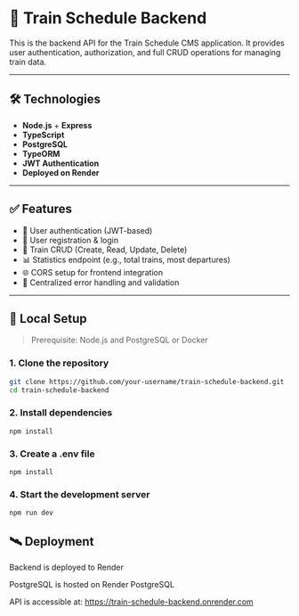 # 🧠 Train Schedule Backend

This is the backend API for the Train Schedule CMS application. It provides user authentication, authorization, and full CRUD operations for managing train data.

---

## 🛠️ Technologies

- **Node.js** + **Express**
- **TypeScript**
- **PostgreSQL**
- **TypeORM**
- **JWT Authentication**
- **Deployed on Render**

---

## ✅ Features

- 🔐 User authentication (JWT-based)
- 👤 User registration & login
- 🚆 Train CRUD (Create, Read, Update, Delete)
- 📊 Statistics endpoint (e.g., total trains, most departures)
- 🌐 CORS setup for frontend integration
- 🧪 Centralized error handling and validation

---

## 🚀 Local Setup

> Prerequisite: Node.js and PostgreSQL or Docker

### 1. Clone the repository

```bash
git clone https://github.com/your-username/train-schedule-backend.git
cd train-schedule-backend
```

### 2. Install dependencies

```
npm install
```

### 3. Create a .env file

```
npm install
```

### 4. Start the development server

```
npm run dev
```

## 🛰 Deployment

Backend is deployed to Render

PostgreSQL is hosted on Render PostgreSQL

API is accessible at: https://train-schedule-backend.onrender.com
